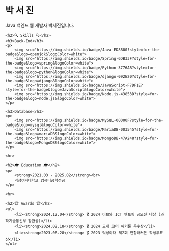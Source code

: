 <div>
    <h1>박 서 진</h1>
    <p>Java 백엔드 웹 개발자 박서진입니다.</p>
    
    <h2>🔍 Skills 🔍</h2>
    <h3>Back-End</h3>
    <p>
        <img src="https://img.shields.io/badge/Java-ED8B00?style=for-the-badge&logo=openjdk&logoColor=white">
        <img src="https://img.shields.io/badge/Spring-6DB33F?style=for-the-badge&logo=spring&logoColor=white">
        <img src="https://img.shields.io/badge/Python-3776AB?style=for-the-badge&logo=python&logoColor=white">
        <img src="https://img.shields.io/badge/django-092E20?style=for-the-badge&logo=django&logoColor=white">
        <img src="https://img.shields.io/badge/JavaScript-F7DF1E?style=for-the-badge&logo=JavaScript&logoColor=white">
        <img src="https://img.shields.io/badge/Node.js-43853D?style=for-the-badge&logo=node.js&logoColor=white">
    </p>

    <h3>Database</h3>
    <p>
        <img src="https://img.shields.io/badge/MySQL-00000F?style=for-the-badge&logo=mysql&logoColor=white">
        <img src="https://img.shields.io/badge/MariaDB-003545?style=for-the-badge&logo=mariaDB&logoColor=white"> 
        <img src="https://img.shields.io/badge/MongoDB-47A248?style=for-the-badge&logo=MongoDB&logoColor=white">
    </p>

    <hr>

    <h2>🎓 Education 🎓</h2>
    <p>
        <strong>2021.03 - 2025.02</strong><br>
        덕성여자대학교 컴퓨터공학전공
    </p>

    <hr>

    <h2>🏆 Awards 🏆</h2>
    <ul>
        <li><strong>2024.12.04</strong> 🎖️ 2024 이브와 ICT 멘토링 공모전 대상 (과학기술통신부 장관상)</li>
        <li><strong>2024.02.18</strong> 🎖️ 2024 교내 코터 해커톤 우수상</li>
        <li><strong>2023.08.28</strong> 🎖️ 2023 덕성여대 제2회 연합해커톤 학생투표상</li>
    </ul>
</div>


